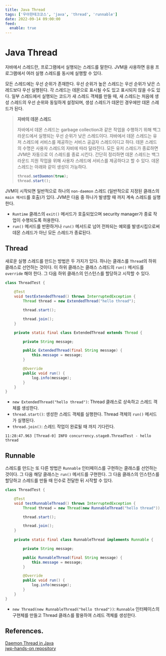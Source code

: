 ```yaml
---
title: Java Thread
tags: ['우아한테크코스', 'java', 'thread', 'runnable']
date: 2022-09-14 09:00:00
feed:
  enable: true
---
```


# Java Thread

자바에서 스레드란, 프로그램에서 실행되는 스레드를 말한다. JVM을 사용하면 응용 프로그램에서 여러 실행 스레드를 동시에 실행할 수 있다.

모든 스레드에는 우선 순위가 존재한다. 우선 순위가 높은 스레드는 우선 순위가 낮은 스레드보다 우선 실행된다. 각 스레드는 데몬으로 표시될 수도 있고 표시되지 않을 수도 있다. 
일부 스레드에서 실행되는 코드가 새 스레드 객체를 만들 때, 새 스레드는 처음에 생성 스레드의 우선 순위와 동일하게 설정되며, 생성 스레드가 데몬인 경우에만 데몬 스레드가 된다.

> **자바의 데몬 스레드**
> 
> 자바에서 데몬 스레드는 garbage collection과 같은 작업을 수행하기 위해 백그라운드에서 실행되는 우선 순위가 낮은 스레드이다. 자바에서 데몬 스레드는 유저 스레드에 서비스를 제공하는 서비스 공급자 스레드이디고 하다. 데몬 스레드의 수명은 사용자 스레드의 자비에 따라 달라진다. 모든 유저 스레드가 종료하면 JVM은 자동으로 이 스레드를 종료 시킨다. 간단히 정리하면 데몬 스레드는 백그라운드 지원 작업을 위해 사용자 스레드에 서비스를 제공하다고 할 수 있다. 데몬 스레드는 아래와 같이 생성이 가능하다.
> ```java
> thread.setDaemon(true);
> thread.start();
> ```

JVM이 시작되면 일반적으로 하나의 `non-daemon` 스레드 (일반적으로 지정된 클래스의 `main 메서드`를 호출)가 있다. 
JVM은 다음 중 하나가 발생할 때 까지 계속 스레드를 실행한다.

 * `Runtime` 클래스의 `exit()` 메서드가 호출되었으며 security manager가 종료 작업이 수행되도록 허용한다.
 * `run()` 메서드를 반환하거나 `run()` 메서드로 넘어 전파되는 예외를 발생시킴으로써 데몬 스레드가 아닌 모든 스레드가 종료된다.

## Thread

새로운 실행 스레드를 만드는 방법은 두 가지가 있다. 하나는 클래스를 `Thread`의 하위 클래스로 선언하는 것이다.
이 하위 클래스는 클래스 스레드의 `run()` 메서드를 `override` 해야 한다. 그 다음 하위 클래스의 인스턴스를 할당하고 시작할 수 있다.

```java
class ThreadTest {
    
    @Test
    void testExtendedThread() throws InterruptedException {
        Thread thread = new ExtendedThread("hello thread");

        thread.start();

        thread.join();
    }

    private static final class ExtendedThread extends Thread {

        private String message;

        public ExtendedThread(final String message) {
            this.message = message;
        }

        @Override
        public void run() {
            log.info(message);
        }
    }    
}
```

 * `new ExtendedThread("hello thread")`: Thread 클래스로 상속하고 스레드 객체를 생성한다.
 * `thread.start()`: 생성한 스레드 객체를 실행한다. Thread 객체의 `run()` 메서드가 실행된다.
 * `thread.join()`: 스레드 작업이 완료될 때 까지 기다린다.

```shell
11:28:47.963 [Thread-0] INFO concurrency.stage0.ThreadTest - hello thread
```

## Runnable

스레드를 만드는 또 다른 방법은 `Runnable` 인터페이스를 구현하는 클래스를 선언하는 것이다. 그 다음 해당 클래스는 `run()` 메서드를 구현한다. 
그 다음 클래스의 인스턴스를 할당하고 스레드를 만들 때 인수로 전달한 뒤 시작할 수 있다.

```java
class ThreadTest {

    @Test
    void testRunnableThread() throws InterruptedException {
        Thread thread = new Thread(new RunnableThread("hello thread"));

        thread.start();

        thread.join();
    }
    
    private static final class RunnableThread implements Runnable {

        private String message;

        public RunnableThread(final String message) {
            this.message = message;
        }

        @Override
        public void run() {
            log.info(message);
        }
    }
}
```

 * `new Thread(new RunnableThread("hello thread"))`: `Runnable` 인터페이스의 구현체를 만들고 Thread 클래스를 활용하여 스레드 객체를 생성한다.

## References.

[Daemon Thread in Java](https://www.geeksforgeeks.org/daemon-thread-java/)<br>
[jwp-hands-on repository](https://github.com/woowacourse/jwp-hands-on)

<TagLinks />
